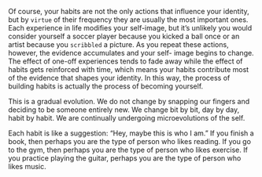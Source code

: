 Of course, your habits are not the only actions that influence your
identity, but by `virtue` of their frequency they are usually the most
important ones. Each experience in life modifies your self-image, but
it’s unlikely you would consider yourself a soccer player because you
kicked a ball once or an artist because you `scribbled` a picture. As you
repeat these actions, however, the evidence accumulates and your self-
image begins to change. The effect of one-off experiences tends to fade
away while the effect of habits gets reinforced with time, which means
your habits contribute most of the evidence that shapes your identity.
In this way, the process of building habits is actually the process of 
becoming yourself.

This is a gradual evolution. We do not change by snapping our
fingers and deciding to be someone entirely new. We change bit by bit,
day by day, habit by habit. We are continually undergoing
microevolutions of the self.

Each habit is like a suggestion: “Hey, maybe this is who I am.” If
you finish a book, then perhaps you are the type of person who likes
reading. If you go to the gym, then perhaps you are the type of person
who likes exercise. If you practice playing the guitar, perhaps you are
the type of person who likes music.